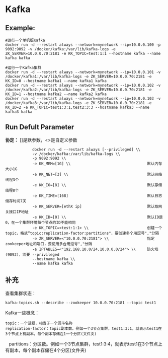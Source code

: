 Kafka
===

## Example:

    #运行一个单机版Kafka
    docker run -d --restart always --network=mynetwork --ip=10.0.0.100 -p 9092:9092 -v /docker/kafka:/var/lib/kafka-logs -e ZK_SERVER=10.0.0.70:2181 -e KK_TOPIC=test:1:1 --hostname kafka --name kafka kafka
    
    #运行一个Kafka集群
    docker run -d --restart always --network=mynetwork --ip=10.0.0.101 -v /docker/kafka1:/var/lib/kafka-logs -e ZK_SERVER=10.0.0.70:2181 -e KK_ID=0 --hostname kafka1 --name kafka1 kafka
    docker run -d --restart always --network=mynetwork --ip=10.0.0.102 -v /docker/kafka2:/var/lib/kafka-logs -e ZK_SERVER=10.0.0.70:2181 -e KK_ID=1 --hostname kafka2 --name kafka2 kafka
    docker run -d --restart always --network=mynetwork --ip=10.0.0.103 -v /docker/kafka3:/var/lib/kafka-logs -e ZK_SERVER=10.0.0.70:2181 -e KK_ID=2 -e KK_TOPIC=test1:3:1,test2:3:3 --hostname kafka3 --name kafka3 kafka

## Run Defult Parameter
**协定：** []是默参数，<>是自定义参数

				docker run -d --restart always [--privileged] \\
				-v /docker/kafka:/var/lib/kafka-logs \\
				-p 9092:9092 \\
				-e KK_MEM=[1G] \\                                  默认内存大小1G
				-e KK_NET=[3] \\                                   默认网络线程3个
				-e KK_IO=[8] \\                                    默认存储线程8个
				-e KK_TIME=[168]                                   默认日志储存时间7天
				-e KK_SERVER=[ethX ip]                             默认取网关接口IP地址
				-e KK_ID=[0] \\                                    默认ID是0，在一个集群环境每个节点的ID不能相同
				-e KK_TOPIC=<test:1:1> \\                          创建一个topic，格式“topic:replication-factor:partitions"，要创建多个用逗号","分隔
				-e ZK_SERVER=<"10.0.0.70:2181"> \\                 指定zookeeper地址和端口，要使用多台用逗号","分隔
				-e IPTABLES=<"192.168.10.0/24,10.0.0.0/24"> \\     防火墙(9092)，需要 --privileged
				--hostname kafka \\
				--name kafka kafka

## 补充
查看集群状态：

    kafka-topics.sh --describe --zookeeper 10.0.0.70:2181 --topic test1

Kafka一些概念：

    topic：一个话题，相当于一个漏斗名称
    replication-factor：topic副本数。例如一个3节点集群，test1:3:1，就表示test1在3个节点上有副本，每个副本存储在1一个分区(文件夹)
    partitions：分区数。例如一个3节点集群，test1:3:4，就表示test1在3个节点上有副本，每个副本存储在4个分区(文件夹)

